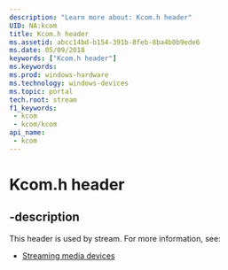 ```yaml
---
description: "Learn more about: Kcom.h header"
UID: NA:kcom
title: Kcom.h header
ms.assetid: abcc14bd-b154-391b-8feb-8ba4b0b9ede6
ms.date: 05/09/2018
keywords: ["Kcom.h header"]
ms.keywords: 
ms.prod: windows-hardware
ms.technology: windows-devices
ms.topic: portal
tech.root: stream
f1_keywords:
 - kcom
 - kcom/kcom
api_name:
 - kcom
---
```


# Kcom.h header


## -description

This header is used by stream. For more information, see:

- [Streaming media devices](../_stream/index.md)

